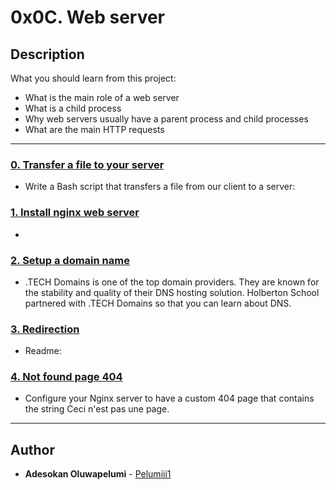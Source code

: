 # 0x0C. Web server

## Description

What you should learn from this project:

- What is the main role of a web server
- What is a child process
- Why web servers usually have a parent process and child processes
- What are the main HTTP requests

---

### [0. Transfer a file to your server](./0-transfer_file)

- Write a Bash script that transfers a file from our client to a server:

### [1. Install nginx web server](./1-install_nginx_web_server)

-

### [2. Setup a domain name](./2-setup_a_domain_name)

- .TECH Domains is one of the top domain providers. They are known for the stability and quality of their DNS hosting solution. Holberton School partnered with .TECH Domains so that you can learn about DNS.

### [3. Redirection](./3-redirection)

- Readme:

### [4. Not found page 404](./4-not_found_page_404)

- Configure your Nginx server to have a custom 404 page that contains the string Ceci n'est pas une page.

---

## Author

- **Adesokan Oluwapelumi** - [Pelumiii1](https://github.com/Pelumiii1)
